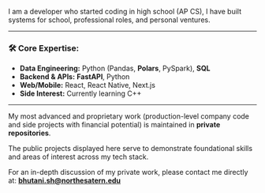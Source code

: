 


I am a developer who started coding in high school (AP CS), I have built systems for school, professional roles, and personal ventures.

***

### 🛠️ Core Expertise:

* **Data Engineering:** Python (Pandas, **Polars**, PySpark), **SQL**
* **Backend & APIs:** **FastAPI**, Python
* **Web/Mobile:** React, React Native, Next.js
* **Side Interest:** Currently learning C++

***

My most advanced and proprietary work (production-level company code and side projects with financial potential) is maintained in **private repositories**.

The public projects displayed here serve to demonstrate foundational skills and areas of interest across my tech stack.

For an in-depth discussion of my private work, please contact me directly at: **bhutani.sh@northesatern.edu**
